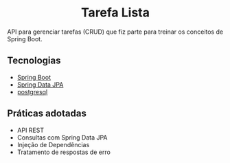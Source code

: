 <h1 align="center">
  Tarefa Lista
</h1>



API para gerenciar tarefas (CRUD) que fiz parte para treinar os conceitos de Spring Boot.


## Tecnologias
 
- [Spring Boot](https://spring.io/projects/spring-boot)
- [Spring Data JPA](https://spring.io/projects/spring-data-jpa)
- [postgresql](https://dev.postgresql.com/downloads/)

## Práticas adotadas

- API REST
- Consultas com Spring Data JPA
- Injeção de Dependências
- Tratamento de respostas de erro
